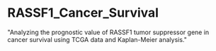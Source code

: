 # RASSF1_Cancer_Survival
"Analyzing the prognostic value of RASSF1 tumor suppressor gene in cancer survival using TCGA data and Kaplan-Meier analysis."
